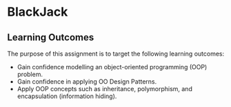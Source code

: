# BlackJack

## Learning Outcomes

The purpose of this assignment is to target the following learning outcomes:

- Gain confidence modelling an object-oriented programming (OOP) problem.
- Gain confidence in applying OO Design Patterns.
- Apply OOP concepts such as inheritance, polymorphism, and encapsulation (information hiding).
